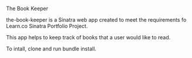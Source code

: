 The Book Keeper

the-book-keeper is a Sinatra web app created to meet the requirements fo Learn.co Sinatra Portfolio Project.

This app helps to keep track of books that a user would like to read.

To intall, clone and run bundle install.  
